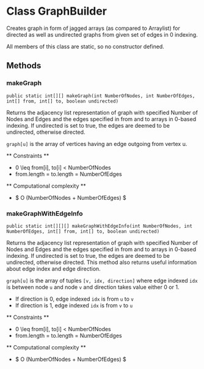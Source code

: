# Class GraphBuilder

Creates graph in form of jagged arrays (as compared to Arraylist) for directed as well as undirected graphs from given set of edges in 0 indexing.

All members of this class are static, so no constructor defined.

## Methods

### makeGraph
```
public static int[][] makeGraph(int NumberOfNodes, int NumberOfEdges, int[] from, int[] to, boolean undirected)
```
Returns the adjacency list representation of graph with specified Number of Nodes and Edges and the edges specified in from and to arrays in 0-based indexing. If undirected is set to true, the edges are deemed to be undirected, otherwise directed.

```graph[u]``` is the array of vertices having an edge outgoing from vertex u.

** Constraints **
* 0 \leq from[i], to[i] < NumberOfNodes
* from.length = to.length = NumberOfEdges

** Computational complexity **
* $ O (NumberOfNodes + NumberOfEdges) $

### makeGraphWithEdgeInfo
```
public static int[][][] makeGraphWithEdgeInfo(int NumberOfNodes, int NumberOfEdges, int[] from, int[] to, boolean undirected)
```

Returns the adjacency list representation of graph with specified Number of Nodes and Edges and the edges specified in from and to arrays in 0-based indexing. If undirected is set to true, the edges are deemed to be undirected, otherwise directed. This method also returns useful information about edge index and edge direction.

```graph[u]``` is the array of tuples ```[v, idx, direction]``` where edge indexed ```idx``` is between node ```u``` and node ```v``` and direction takes value either $0$ or $1$.
- If direction is $0$, edge indexed ```idx``` is from ```u``` to ```v```
- If direction is $1$, edge indexed ```idx``` is from ```v``` to ```u```

** Constraints **
* 0 \leq from[i], to[i] < NumberOfNodes
* from.length = to.length = NumberOfEdges

** Computational complexity **
* $ O (NumberOfNodes + NumberOfEdges) $
